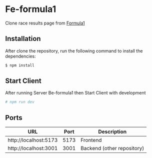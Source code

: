 # Fe-formula1

Clone race results page from [Formula1](https://www.formula1.com/)

## Installation
After clone the repository, run the following command to install the dependencies:

```bash
$ npm install
```

## Start Client 
After running Server Be-formula1 then Start Client with development
```python
# npm run dev
```

## Ports
| URL                   | Port | Description |
| --------------------- | ---- | ----------- |
| http://localhost:5173 | 5173 | Frontend    |
| http://localhost:3001 | 3001 | Backend (other repository)    |

##
